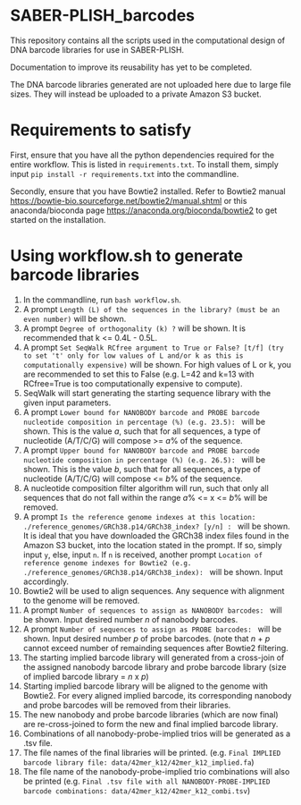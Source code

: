 # SABER-PLISH_barcodes

This repository contains all the scripts used in the computational design of DNA barcode libraries for use in SABER-PLISH.

Documentation to improve its reusability has yet to be completed.

The DNA barcode libraries generated are not uploaded here due to large file sizes. They will instead be uploaded to a private Amazon S3 bucket.

# Requirements to satisfy

First, ensure that you have all the python dependencies required for the entire workflow. This is listed in `requirements.txt`. To install them, simply input `pip install -r requirements.txt` into the commandline.

Secondly, ensure that you have Bowtie2 installed. Refer to Bowtie2 manual https://bowtie-bio.sourceforge.net/bowtie2/manual.shtml or this anaconda/bioconda page https://anaconda.org/bioconda/bowtie2 to get started on the installation.

# Using workflow.sh to generate barcode libraries

1) In the commandline, run `bash workflow.sh`.
2) A prompt `Length (L) of the sequences in the library? (must be an even number)` will be shown.
3) A prompt `Degree of orthogonality (k) ?` will be shown. It is recommended that k <= 0.4L - 0.5L.
4) A prompt `Set SeqWalk RCfree argument to True or False? [t/f] (try to set 't' only for low values of L and/or k as this is computationally expensive)` will be shown. For high values of L or k, you are recommended to set this to False (e.g. L=42 and k=13 with RCfree=True is too computationally expensive to compute).
5) SeqWalk will start generating the starting sequence library with the given input parameters.
6) A prompt `Lower bound for NANOBODY barcode and PROBE barcode nucleotide composition in percentage (%) (e.g. 23.5): ` will be shown. This is the value *a*, such that for all sequences, a type of nucleotide (A/T/C/G) will compose >= *a*% of the sequence.
7) A prompt `Upper bound for NANOBODY barcode and PROBE barcode nucleotide composition in percentage (%) (e.g. 26.5): ` will be shown. This is the value *b*, such that for all sequences, a type of nucleotide (A/T/C/G) will compose <= *b*% of the sequence.
8) A nucleotide composition filter algorithm will run, such that only all sequences that do not fall within the range *a*% <= x <= *b*% will be removed.
9) A prompt `Is the reference genome indexes at this location: ./reference_genomes/GRCh38.p14/GRCh38_index? [y/n] : ` will be shown. It is ideal that you have downloaded the GRCh38 index files found in the Amazon S3 bucket, into the location stated in the prompt. If so, simply input `y`, else, input `n`. If `n` is received, another prompt `Location of reference genome indexes for Bowtie2 (e.g. ./reference_genomes/GRCh38.p14/GRCh38_index): ` will be shown. Input accordingly.
10) Bowtie2 will be used to align sequences. Any sequence with alignment to the genome will be removed.
11) A prompt `Number of sequences to assign as NANOBODY barcodes: ` will be shown. Input desired number *n* of nanobody barcodes.
12) A prompt `Number of sequences to assign as PROBE barcodes: ` will be shown. Input desired number *p* of probe barcodes. (note that *n* + *p* cannot exceed number of remainding sequences after Bowtie2 filtering.
13) The starting implied barcode library will generated from a cross-join of the assigned nanobody barcode library and probe barcode library (size of implied barcode library = *n* x *p*)
14) Starting implied barcode library will be aligned to the genome with Bowtie2. For every aligned implied barcode, its corresponding nanobody and probe barcodes will be removed from their libraries.
15) The new nanobody and probe barcode libraries (which are now final) are re-cross-joined to form the new and final implied barcode library.
16) Combinations of all nanobody-probe-implied trios will be generated as a .tsv file.
17) The file names of the final libraries will be printed. (e.g. `Final IMPLIED barcode library file: data/42mer_k12/42mer_k12_implied.fa`)
18) The file name of the nanobody-probe-implied trio combinations will also be printed (e.g. `Final .tsv file with all NANOBODY-PROBE-IMPLIED barcode combinations: data/42mer_k12/42mer_k12_combi.tsv`)
